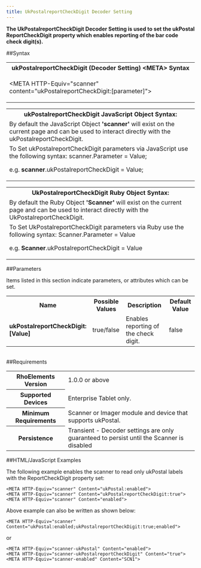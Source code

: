 ```yaml
---
title: UkPostalreportCheckDigit Decoder Setting
---
```



<b>
The UkPostalreportCheckDigit Decoder Setting is used to set the ukPostal ReportCheckDigit property which enables reporting of the bar code check digit(s).
</b>

##Syntax

<table class="re-table"><tr><th class="tableHeading">ukPostalreportCheckDigit (Decoder Setting) &lt;META&gt; Syntax
</th></tr><tr><td class="clsSyntaxCells clsOddRow"><p>&lt;META HTTP-Equiv="scanner" content="ukPostalreportCheckDigit:[parameter]"&gt;</p></td></tr></table>
<table class="re-table"><tr><th class="tableHeading">ukPostalreportCheckDigit JavaScript Object Syntax:</th></tr><tr><td class="clsSyntaxCells clsOddRow">
By default the JavaScript Object <b>'scanner'</b> will exist on the current page and can be used to interact directly with the ukPostalreportCheckDigit.
</td></tr><tr><td class="clsSyntaxCells clsEvenRow">
To Set ukPostalreportCheckDigit parameters via JavaScript use the following syntax: scanner.Parameter = Value;
<P />e.g. <b>scanner</b>.ukPostalreportCheckDigit = Value;
</td></tr></table>
<table class="re-table"><tr><th class="tableHeading">UkPostalreportCheckDigit Ruby Object Syntax:</th></tr><tr><td class="clsSyntaxCells clsOddRow">
By default the Ruby Object <b>'Scanner'</b> will exist on the current page and can be used to interact directly with the UkPostalreportCheckDigit.
</td></tr><tr><td class="clsSyntaxCells clsEvenRow">
To Set UkPostalreportCheckDigit parameters via Ruby use the following syntax: Scanner.Parameter = Value
<P />e.g. <b>Scanner</b>.ukPostalreportCheckDigit = Value
</td></tr></table>



##Parameters


Items listed in this section indicate parameters, or attributes which can be set.
<table class="re-table"><col width="20%" /><col width="20%" /><col width="38%" /><col width="22%" /><tr><th class="tableHeading">Name</th><th class="tableHeading">Possible Values</th><th class="tableHeading">Description</th><th class="tableHeading">Default Value</th></tr><tr><td class="clsSyntaxCells clsOddRow"><b>ukPostalreportCheckDigit:[Value]
</b></td><td class="clsSyntaxCells clsOddRow">true/false</td><td class="clsSyntaxCells clsOddRow">Enables reporting of the check digit.</td><td class="clsSyntaxCells clsOddRow">false</td></tr></table>
<table class="re-table"><col width="78%" /><col width="8%" /><col width="1%" /><col width="5%" /><col width="1%" /><col width="5%" /><col width="2%" /></table>





##Requirements

<table class="re-table"><tr><th class="tableHeading">RhoElements Version</th><td class="clsSyntaxCell clsEvenRow">1.0.0 or above
</td></tr><tr><th class="tableHeading">Supported Devices</th><td class="clsSyntaxCell clsOddRow">Enterprise Tablet only.</td></tr><tr><th class="tableHeading">Minimum Requirements</th><td class="clsSyntaxCell clsOddRow">Scanner or Imager module and device that supports ukPostal.</td></tr><tr><th class="tableHeading">Persistence</th><td class="clsSyntaxCell clsEvenRow">Transient - Decoder settings are only guaranteed to persist until the Scanner is disabled</td></tr></table>


##HTML/JavaScript Examples

The following example enables the scanner to read only ukPostal labels with the ReportCheckDigit property set:

	<META HTTP-Equiv="scanner" Content="ukPostal:enabled">
	<META HTTP-Equiv="scanner" Content="ukPostalreportCheckDigit:true">
	<META HTTP-Equiv="scanner" Content="enabled">
	
Above example can also be written as shown below:

	<META HTTP-Equiv="scanner" Content="ukPostal:enabled;ukPostalreportCheckDigit:true;enabled">
	
or

	<META HTTP-Equiv="scanner-ukPostal" Content="enabled">
	<META HTTP-Equiv="scanner-ukPostalreportCheckDigit" Content="true">
	<META HTTP-Equiv="scanner-enabled" Content="SCN1">
	



